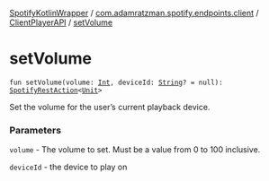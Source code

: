 [SpotifyKotlinWrapper](../../index.md) / [com.adamratzman.spotify.endpoints.client](../index.md) / [ClientPlayerAPI](index.md) / [setVolume](./set-volume.md)

# setVolume

`fun setVolume(volume: `[`Int`](https://kotlinlang.org/api/latest/jvm/stdlib/kotlin/-int/index.html)`, deviceId: `[`String`](https://kotlinlang.org/api/latest/jvm/stdlib/kotlin/-string/index.html)`? = null): `[`SpotifyRestAction`](../../com.adamratzman.spotify.main/-spotify-rest-action/index.md)`<`[`Unit`](https://kotlinlang.org/api/latest/jvm/stdlib/kotlin/-unit/index.html)`>`

Set the volume for the user’s current playback device.

### Parameters

`volume` - The volume to set. Must be a value from 0 to 100 inclusive.

`deviceId` - the device to play on